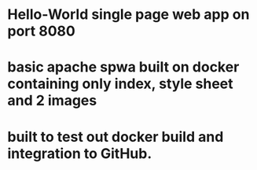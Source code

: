 # Hello-World single page web app on port 8080
# basic apache spwa built on docker containing only index, style sheet and 2 images
# built to test out docker build and integration to GitHub.
